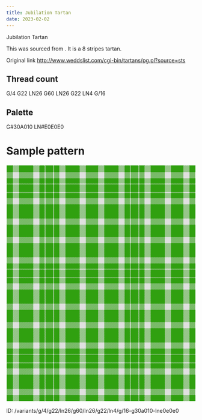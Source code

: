 ```yaml
---
title: Jubilation Tartan
date: 2023-02-02
---
```

Jubilation Tartan

This was sourced from <no value>.  It is a 8 stripes tartan.

Original link http://www.weddslist.com/cgi-bin/tartans/pg.pl?source=sts

## Thread count
G/4 G22 LN26 G60 LN26 G22 LN4 G/16

## Palette
G#30A010 LN#E0E0E0

# Sample pattern

![Tartan detail](tartan.png "G/4 G22 LN26 G60 LN26 G22 LN4 G/16 tartan")

ID: /variants/g/4/g22/ln26/g60/ln26/g22/ln4/g/16-g30a010-lne0e0e0